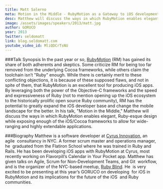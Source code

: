 ```yaml
---
title: Matt Salerno
meta: Motion in the Middle - RubyMotion as a Gateway to iOS development
desc: Matthew will discuss the ways in which RubyMotion enables elegant, Ruby-esque design while exposing enough of the iOS/Cocoa frameworks to allow for wide-ranging and highly extendable applications.
image: /assets/images/speakers/2013/matt.jpg
author: GORUCO
year: 2013
twitter: seldomatt
link: blog.seldomatt.com
youtube_video_id: MliQDCrTsNU
---
```


###Talk Synopsis
In the past year or so, [RubyMotion](http://www.rubymotion.com/) (RM) has gained its share of both adherents and skeptics. Some criticize RM for being too far removed from the underlying Cocoa frameworks, while others claim the toolchain isn’t "Ruby" enough. While there is certainly merit to these conflicting objections, it is because of these supposed flaws, and not in spite of them, that RubyMotion is an excellent tool for producing iOS apps. By leveraging both the power of the Objective-C frameworks and the speed and expressiveness of Ruby (not to mention opening up the iOS ecosystem to the historically prolific open source Ruby community), RM has the potential to greatly expand the iOS developer base and change the mobile landscape for the better. In his talk, "Motion in the Middle," Matthew will discuss the ways in which RubyMotion enables elegant, Ruby-esque design while exposing enough of the iOS/Cocoa frameworks to allow for wide-ranging and highly extendable applications.

###Biography
Matthew is a software developer at [Cyrus Innovation](http://www.cyrusinnovation.com/), an agile  consultancy in NYC. A former scrum master and operations manager, he  graduated from the Flatiron School where he was trained in Ruby and  Rails. He has been developing iOS apps with RubyMotion at Cyrus, most  recently working on Flavorpill’s Calendar in Your Pocket app. Matthew has given talks on Agile, Scrum for Non-Development Teams, and Git  workflow, and is the organizer of the NYC-based meetup, [Ruby Blind](http://www.meetup.com/rubyblind/). He  is very excited to be presenting at this year’s GORUCO on developing  for iOS in RubyMotion and its implications for the future of the iOS  and Ruby communities.
